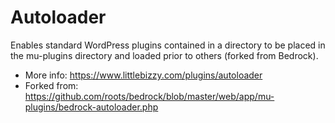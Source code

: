 # Autoloader

Enables standard WordPress plugins contained in a directory to be placed in the mu-plugins directory and loaded prior to others (forked from Bedrock).

* More info: https://www.littlebizzy.com/plugins/autoloader
* Forked from: https://github.com/roots/bedrock/blob/master/web/app/mu-plugins/bedrock-autoloader.php
